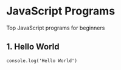 # JavaScript Programs
Top JavaScript programs for beginners

## 1. Hello World
```
console.log('Hello World')
```
